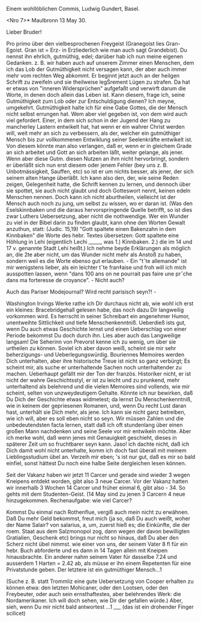 Einem wohllöblichen Commis, Ludwig Gundert, Basel.

<Nro 7>* Maulbronn 13 May 30.

Lieber Bruder!

Pro primo über den vielbesprochenen Freygeist (Granegoist lies Gran-Egoist. Gran ist = Erz- in Erzliederlich wie man auch sagt Grandebist). Du nennst ihn ehrlich, gutmüthig, edel; darüber hab ich nun meine eigenen Gedanken. z. B. wir haben auch auf unserem Zimmer einen Menschen, dem ich das Lob der Gutmüthigkeit nicht versagen kann, der aber auch immer mehr vom rechten Weg abkommt. Er beginnt jetzt auch an der heilgen Schrift zu zweifeln und sie theilweise legŠrement Lügen zu strafen. Da hat er etwas von "inneren Widersprüchen" aufgefaßt und verwirft darum die Worte, in denen doch allein das Leben ist. Kann diesem, frage ich, seine Gutmüthigkeit zum Lob oder zur Entschuldigung dienen? Ich meyne, umgekehrt. Gutmüthigkeit halte ich für eine Gabe Gottes, die der Mensch nicht selbst errungen hat. Wem aber viel gegeben ist, von dem wird auch viel gefordert. Einer, in dem sich schon in der Jugend der Hang zu mancherley Lastern entwikelt hat, hat wenn er ein wahrer Christ werden will, weit mehr an sich zu verbessern, als der, welcher ein gutmüthiger Mensch bis zur vollkommenen Entwiklung seiner Seelenkräfte entwikelt ist. Von diesem könnte man also verlangen, daß er, wenn er in gleichem Grade an sich arbeitet und Gott an sich arbeiten läßt, weiter gelange, als jener. Wenn aber diese Gutm. diesen Nutzen an ihm nicht hervorbringt, sondern er überläßt sich nun erst diesem oder jenem Fehler (bey uns z. B. Unbotmässigkeit, Sauffen, etc) so ist er um nichts besser, als jener, der sich seinem alten Hange überläßt. Ich kann also den, der, wie seine Reden zeigen, Gelegenheit hatte, die Schrift kennen zu lernen, und dennoch über sie spottet, sie auch nicht glaubt und doch Gotteswort nennt, keinen edeln Menschen nennen. Doch kann ich nicht aburtheilen, vielleicht ist der Mensch auch noch zu jung, um selbst zu wissen, wo er daran ist. (Was den Eselskinnbaken und die daraus hervorspringende Quelle betrifft, so ist dies zwar Luthers Uebersetzung, aber nicht die nothwendige. Wer ein Wunder zu viel in der Bibel darin zu finden glaubt, kann ohne den Worten Gewalt anzuthun, statt: (Judic. 15,19) "Gott spaltete einen Bakenzahn in dem Kinnbaken" die Worte des hebr. Textes übersetzen: Gott spaltete eine Höhlung in Lehi (eigentlich Lechi _____, was 1.) Kinnbaken. 2.) die im 14 und 17 v. genannte Stadt Lehi heißt.) Ich nehme beyde Erklärungen als möglich an, die 2te aber nicht, um das Wunder nicht mehr als Anstoß zu haben, sondern weil es die Worte ebenso gut erlauben. - Ein "tˆte allemande" ist mir wenigstens lieber, als ein leichter tˆte fran‡aise und froh will ich mich ausspotten lassen, wenn "dans 100 ans on ne pourrait pas faire une prˆche dans ma forteresse de croyance". - Nicht auch?

Auch das Pariser Modejournal? Wird recht parisisch seyn?! -

Washington Irvings Werke rathe ich Dir durchaus nicht ab, wie wohl ich erst ein kleines: Bracebridgehall gelesen habe, das noch dazu Dir langweilig vorkommen wird. Es herrscht in seiner Schreibart ein angenehmer Humor, unentweihte Sittlichkeit und tiefe Menschenkenntniß. Ueberdieß ists gut, wenn Du auch etwas Geschichte lernst und einen Ueberschlag von einer Periode bekommst Du doch durch ihn. Lies aber auch das Langweilige langsam! 
Die Seherinn von Prevorst kenne ich zu wenig, um über sie urtheilen zu können. Soviel ich aber davon weiß, scheint sie mir sehr beherzigungs- und Ueberlegungswürdig. Bouriennes Memoires werden Dich unterhalten, aber ihre historische Treue ist nicht so ganz verbürgt; Es scheint mir, als suche er unterhaltende Sachen noch unterhaltender zu machen. Ueberhaupt gefällt mir der Ton der französ. Historiker nicht, er ist nicht der wahre Geschichtsstyl, er ist zu leicht und zu prunkend, mehr unterhaltend als belehrend und die vielen Memoires sind vollends, wie mir scheint, selten von unzweydeutigem Gehalte. Könnte ich nur bewirken, daß Du Dich der Geschichte etwas widmetest; da lernst Du Menschenkenntniß, wie in keinem der gepriesenen Romanen, und, wenn Du recht Lust daran hast, unterhält sie Dich mehr, als jene. Ich kann sie nicht ganz betreiben, wie ich will, aber es soll eben nicht so seyn. Wir müssen Zahlen und die unbedeutendsten facta lernen, statt daß ich oft stundenlang über einen großen Mann nachdenken und seine Seele vor mir entwikeln möchte. Aber ich merke wohl, daß wenn jenes mit Genauigkeit geschieht, dieses in späterer Zeit um so fruchtbarer seyn kann. Jaso! ich dachte nicht, daß ich Dich damit wohl nicht unterhalte, komm ich doch fast überall mit meinem Lieblingsstudium übel an. Verzeih mir eben; 's ist nur gut, daß es mir so bald einfiel, sonst hättest Du noch eine halbe Seite dergleichen lesen können.

Seit der Vakanz haben wir jetzt 11 Carcer und gerade sind wieder 3 wegen Kneipens entdekt worden, gibt also 3 neue Carcer. Vor der Vakanz hatten wir innerhalb 3 Wochen 14 Carcer und früher einmal 6, gibt also - 34. So gehts mit dem Studenten-Geist. (14 May sind zu jenen 3 Carcern 4 neue hinzugekommen. Rechenaufgabe: wie viel Carcer?

Kommst Du einmal nach Rothenflue, vergiß auch mein nicht zu erwähnen. 
Daß Du mehr Geld bekommst, freut mich (ja so, daß Du auch weißt, woher der Name Salair? von salarius, a, um, zuerst hieß es; die Einkünfte, die der roem. Staat aus dem Salzmonopol zog, dann wegen der davon bewilligten Gratialien, Geschenk etc) brings nur nicht so hinaus, daß Du aber den Scherz nicht übel nimmst. wie einer von uns, der seinem Vater 8 fl für ein hebr. Buch abforderte und es dann in 14 Tagen allein mit Kneipen hinausbrachte. Ein anderer nahm seinem Vater für dasselbe 7.24 und ausserdem 1 Harten = 2.42 ab, als müsse er ihn einem Repetenten für eine Privatstunde geben. Der letztere ist ein gutmüthiger Mensch...1

(Suche z. B. statt Trommliz eine gute Uebersetzung von Cooper erhalten zu können etwa: den letzten Mohicaner, oder den Lootsen, oder den Freybeuter, oder auch sein ernsthaftestes, aber belehrendes Werk: die Nordamerikaner. Ich will doch sehen, wie Dir der gefallen würde.) Aber, sieh, wenn Du mir nicht bald antwortest ...1 ___ (das ist ein drohender Finger scilicet) 